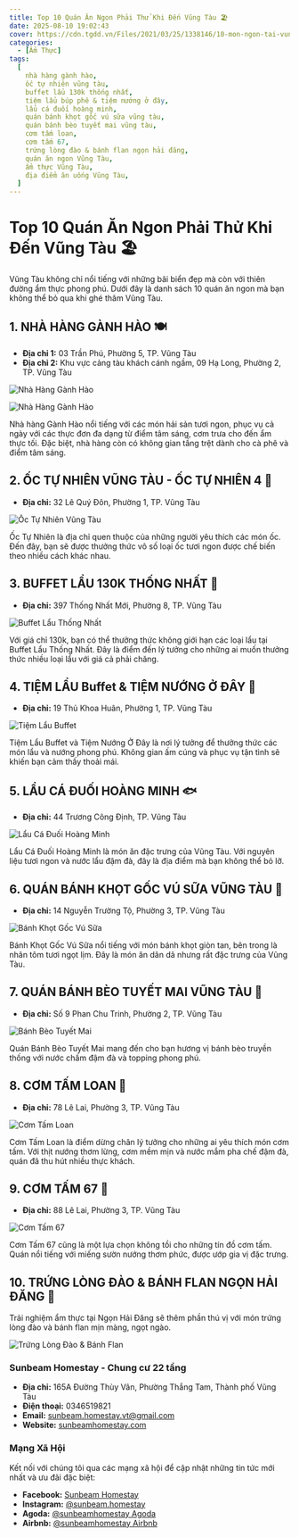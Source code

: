 ```yaml
---
title: Top 10 Quán Ăn Ngon Phải Thử Khi Đến Vũng Tàu 🏖️
date: 2025-08-10 19:02:43
cover: https://cdn.tgdd.vn/Files/2021/03/25/1338146/10-mon-ngon-tai-vung-tau-ma-ban-nhat-dinh-phai-thu-202201031535002554.jpg
categories:
  - [Ẩm Thực]
tags:
  [
    nhà hàng gành hào,
    ốc tự nhiên vũng tàu,
    buffet lẩu 130k thống nhất,
    tiệm lẩu búp phê & tiệm nướng ở đây,
    lẩu cá đuối hoàng minh,
    quán bánh khọt gốc vú sữa vũng tàu,
    quán bánh bèo tuyết mai vũng tàu,
    cơm tấm loan,
    cơm tấm 67,
    trứng lòng đào & bánh flan ngọn hải đăng,
    quán ăn ngon Vũng Tàu,
    ẩm thực Vũng Tàu,
    địa điểm ăn uống Vũng Tàu,
  ]
---
```


# Top 10 Quán Ăn Ngon Phải Thử Khi Đến Vũng Tàu 🏖️

Vũng Tàu không chỉ nổi tiếng với những bãi biển đẹp mà còn với thiên đường ẩm thực phong phú. Dưới đây là danh sách 10 quán ăn ngon mà bạn không thể bỏ qua khi ghé thăm Vũng Tàu.

## 1. NHÀ HÀNG GÀNH HÀO 🍽️

- **Địa chỉ 1:** 03 Trần Phú, Phường 5, TP. Vũng Tàu
- **Địa chỉ 2:** Khu vực cảng tàu khách cánh ngầm, 09 Hạ Long, Phường 2, TP. Vũng Tàu

![Nhà Hàng Gành Hào](https://ganhhao.com.vn/wp-content/uploads/2018/01/canh_ganh_hao.jpg "Nhà Hàng Gành Hào 1")

![Nhà Hàng Gành Hào](https://www.dulichthienthai.com/wp-content/uploads/2023/09/nha-hang-ganh-hao-2.jpg "Nhà Hàng Gành Hào 2")

Nhà hàng Gành Hào nổi tiếng với các món hải sản tươi ngon, phục vụ cả ngày với các thực đơn đa dạng từ điểm tâm sáng, cơm trưa cho đến ẩm thực tối. Đặc biệt, nhà hàng còn có không gian tầng trệt dành cho cà phê và điểm tâm sáng.

## 2. ỐC TỰ NHIÊN VŨNG TÀU - ỐC TỰ NHIÊN 4 🦪

- **Địa chỉ:** 32 Lê Quý Đôn, Phường 1, TP. Vũng Tàu

![Ốc Tự Nhiên Vũng Tàu](https://static.riviu.co/image/2020/11/30/1a3f7973398b96cafeceeeac167c9759_output.jpeg "Ốc Tự Nhiên Vũng Tàu")

Ốc Tự Nhiên là địa chỉ quen thuộc của những người yêu thích các món ốc. Đến đây, bạn sẽ được thưởng thức vô số loại ốc tươi ngon được chế biến theo nhiều cách khác nhau.

## 3. BUFFET LẨU 130K THỐNG NHẤT 🍲

- **Địa chỉ:** 397 Thống Nhất Mới, Phường 8, TP. Vũng Tàu

![Buffet Lẩu Thống Nhất](https://i.ibb.co/VgtTRWV/287507851-5167674866656989-117525869938845327-n.jpg "Buffet Lẩu Thống Nhất")

Với giá chỉ 130k, bạn có thể thưởng thức không giới hạn các loại lẩu tại Buffet Lẩu Thống Nhất. Đây là điểm đến lý tưởng cho những ai muốn thưởng thức nhiều loại lẩu với giá cả phải chăng.

## 4. TIỆM LẨU Buffet & TIỆM NƯỚNG Ở ĐÂY 🍢

- **Địa chỉ:** 19 Thủ Khoa Huân, Phường 1, TP. Vũng Tàu

![Tiệm Lẩu Buffet](https://i.ibb.co/C86pN8j/344335590-751878533074457-8087531941779890824-n.jpg "Tiệm Lẩu Buffet")

Tiệm Lẩu Buffet và Tiệm Nướng Ở Đây là nơi lý tưởng để thưởng thức các món lẩu và nướng phong phú. Không gian ấm cúng và phục vụ tận tình sẽ khiến bạn cảm thấy thoải mái.

## 5. LẨU CÁ ĐUỐI HOÀNG MINH 🐟

- **Địa chỉ:** 44 Trương Công Định, TP. Vũng Tàu

![Lẩu Cá Đuối Hoàng Minh](https://mia.vn/media/uploads/blog-du-lich/thuong-thuc-dac-san-binh-dan-tai-nha-hang-lau-ca-duoi-truong-cong-dinh-1-1633971708.jpg "Lẩu Cá Đuối Hoàng Minh")

Lẩu Cá Đuối Hoàng Minh là món ăn đặc trưng của Vũng Tàu. Với nguyên liệu tươi ngon và nước lẩu đậm đà, đây là địa điểm mà bạn không thể bỏ lỡ.

## 6. QUÁN BÁNH KHỌT GỐC VÚ SỮA VŨNG TÀU 🥞

- **Địa chỉ:** 14 Nguyễn Trường Tộ, Phường 3, TP. Vũng Tàu

![Bánh Khọt Gốc Vú Sữa](https://cdn.alongwalk.info/vn/wp-content/uploads/2022/06/22025658/image-banh-khot-vung-tau-o-dau-ngon-nhi-chia-se-12-quan-banh-khot-ngon-o-vung-tau-165581621882308.png "Bánh Khọt Gốc Vú Sữa")

Bánh Khọt Gốc Vú Sữa nổi tiếng với món bánh khọt giòn tan, bên trong là nhân tôm tươi ngọt lịm. Đây là món ăn dân dã nhưng rất đặc trưng của Vũng Tàu.

## 7. QUÁN BÁNH BÈO TUYẾT MAI VŨNG TÀU 🍛

- **Địa chỉ:** Số 9 Phan Chu Trinh, Phường 2, TP. Vũng Tàu

![Bánh Bèo Tuyết Mai](https://media-cdn.tripadvisor.com/media/photo-s/09/eb/d2/a0/tuyet-mai-vung-tau.jpg "Bánh Bèo Tuyết Mai")

Quán Bánh Bèo Tuyết Mai mang đến cho bạn hương vị bánh bèo truyền thống với nước chấm đậm đà và topping phong phú.

## 8. CƠM TẤM LOAN 🍚

- **Địa chỉ:** 78 Lê Lai, Phường 3, TP. Vũng Tàu

![Cơm Tấm Loan](https://i.ibb.co/JpVzX9P/295624877-108635018597669-5343562745175075935-n.jpg "Cơm Tấm Loan")

Cơm Tấm Loan là điểm dừng chân lý tưởng cho những ai yêu thích món cơm tấm. Với thịt nướng thơm lừng, cơm mềm mịn và nước mắm pha chế đậm đà, quán đã thu hút nhiều thực khách.

## 9. CƠM TẤM 67 🍖

- **Địa chỉ:** 88 Lê Lai, Phường 3, TP. Vũng Tàu

![Cơm Tấm 67](https://ticovilla.com/wp-content/uploads/2022/09/Com-tam-Vung-Tau-3.jpg "Cơm Tấm 67")

Cơm Tấm 67 cũng là một lựa chọn không tồi cho những tín đồ cơm tấm. Quán nổi tiếng với miếng sườn nướng thơm phức, được ướp gia vị đặc trưng.

## 10. TRỨNG LÒNG ĐÀO & BÁNH FLAN NGỌN HẢI ĐĂNG 🍮

Trải nghiệm ẩm thực tại Ngọn Hải Đăng sẽ thêm phần thú vị với món trứng lòng đào và bánh flan mịn màng, ngọt ngào.

![Trứng Lòng Đào & Bánh Flan](https://vungtaureview.vn/attachments/a215253e-6d36-4018-9c63-6f84208b4fb3-jpeg.5214/ "Trứng Lòng Đào & Bánh Flan")

### Sunbeam Homestay - Chung cư 22 tầng

- **Địa chỉ:** 165A Đường Thùy Vân, Phường Thắng Tam, Thành phố Vũng Tàu
- **Điện thoại:** 0346519821
- **Email:** sunbeam.homestay.vt@gmail.com
- **Website:** [sunbeamhomestay.com](http://sunbeamhomestay.com)

### Mạng Xã Hội

Kết nối với chúng tôi qua các mạng xã hội để cập nhật những tin tức mới nhất và ưu đãi đặc biệt:

- **Facebook:** [Sunbeam Homestay](http://www.facebook.com/sunbeamhomestay)
- **Instagram:** [@sunbeam.homestay](https://www.instagram.com/sunbeam.homestay)
- **Agoda:** [@sunbeamhomestay Agoda](https://www.agoda.com/vi-vn/seaview-50m-from-beach-2-bedrooms-bluesea/hotel/vung-tau-vn.html?ds=kJ0zn2gFOIAcm%2FzB)
- **Airbnb:** [@sunbeamhomestay Airbnb](https://airbnb.com/h/sunbeam-homestay)
